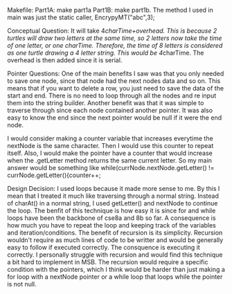 Makefile:
Part1A: make part1a
Part1B: make part1b. The method I used in main was just the static caller, EncrypyMT("abc",3);

Conceptual Question:
It will take 4*charTime+overhead.  This is because 2 turtles will draw two letters at the same time, so 2 letters now take the time of one letter, or one charTime. Therefore, the time of 8 letters is considered as one turtle drawing a 4 letter string. This would be 4*charTime. The overhead is then added since it is serial. 

Pointer Questions:
One of the main benefits I saw was that you only needed to save one node, since that node had the next nodes data and so on. This means that if you want to delete a row, you just need to save the data of the start and end. There is no need to loop through all the nodes and re input them into the string builder. Another benefit was that it was simple to traverse through since each node contained another pointer. It was also easy to know the end since the next pointer would be null if it were the end node.  

I would consider making a counter variable that increases everytime the nextNode is the same character. Then I would use this counter to repeat itself. Also, I would make the pointer have a counter that would increase when the .getLetter method returns the same current letter. So my main answer would be something like while(currNode.nextNode.getLetter() != currNode.getLetter(){counter++;


Design Decision:
I used loops because it made more sense to me. By this I mean that I treated it much like traversing through a normal string. Instead of charAt() in a normal string, I used getLetter() and nextNode to continue the loop. The benfit of this technique is how easy it is since for and while loops have been the backbone of cse8a and 8b so far. A consequence is how much you have to repeat the loop and keeping track of the variables and iteration/conditions. The benefit of recursion is its simplicity. Recursion wouldn't require as much lines of code to be writter and would be generally easy to follow if executed correctly. The consquence is executing it correctly. I personally struggle with recursion and would find this technique a bit hard to implement in MSB. The recursion would require a specific condition with the pointers, which I think would be harder than just making a for loop with a nextNode pointer or a while loop that loops while the pointer is not null. 
